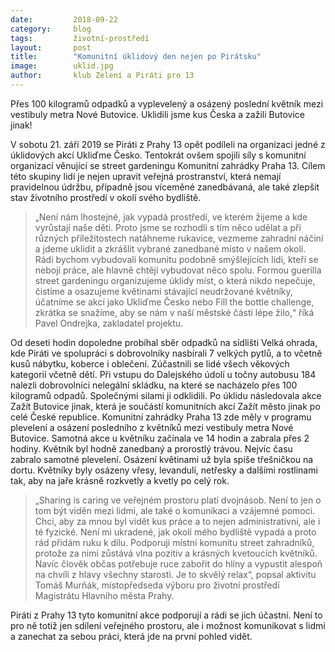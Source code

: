 ```yaml
---
date:         2018-09-22
category:     blog
tags:         životní-prostředí
layout:       post
title:        "Komunitní úklidový den nejen po Pirátsku"
image:        uklid.jpg
author:       klub Zelení a Piráti pro 13
---
```


Přes 100 kilogramů odpadků a vyplevelený a osázený poslední květník mezi vestibuly metra Nové Butovice. Uklidili jsme kus Česka a zažili Butovice jinak!

V sobotu 21. září 2019 se Piráti z Prahy 13 opět podíleli na organizaci jedné z úklidových akcí Ukliďme Česko. Tentokrát ovšem spojili síly s komunitní organizací věnující se street gardeningu Komunitní zahrádky Praha 13. Cílem této skupiny lidí je nejen upravit veřejná prostranství, která nemají pravidelnou údržbu, případně jsou víceměné zanedbávaná, ale také zlepšit stav životního prostředí v okolí svého bydliště. 

> „Není nám lhostejné, jak vypadá prostředí, ve kterém žijeme a kde vyrůstají naše děti. Proto jsme se rozhodli s tím něco udělat a při různých příležitostech natáhneme rukavice, vezmeme zahradní náčiní a jdeme uklidit a zkrášlit vybrané zanedbané místo v našem okolí. Rádi bychom vybudovali komunitu podobně smýšlejících lidi, kteří se nebojí práce, ale hlavně chtějí vybudovat něco spolu. Formou guerilla street gardeningu organizujeme úklidy míst, o která nikdo nepečuje, čistíme a osazujeme květinami stávající neudržované květníky, účatníme se akcí jako Ukliďme Česko nebo Fill the bottle challenge, zkrátka se snažíme, aby se nám v naší městské části lépe žilo,“ říká Pavel Ondrejka, zakladatel projektu. 

Od deseti hodin dopoledne probíhal sběr odpadků na sídlišti Velká ohrada, kde Piráti ve spolupráci s dobrovolníky nasbírali 7 velkých pytlů, a to včetně kusů nábytku, koberce i oblečení. Zúčastnili se lidé všech věkových kategorií včetně dětí. Při vstupu do Dalejského údolí u točny autobusu 184 nalezli dobrovolníci nelegální skládku, na které se nacházelo přes 100 kilogramů odpadů. Společnými silami ji odklidili. Po úklidu následovala akce Zažít Butovice jinak, která je součástí komunitních akcí Zažít město jinak po celé České republice. Komunitní zahrádky Praha 13 zde měly v programu plevelení a osázení posledního z květníků mezi vestibuly metra Nové Butovice. Samotná akce u květníku začínala ve 14 hodin a zabrala přes 2 hodiny. Květník byl hodně zanedbaný a prorostlý trávou. Nejvíc času zabralo samotné plevelení. Osázení květinami už byla spíše třešničkou na dortu. Květníky byly osázeny vřesy, levandulí, netřesky a dalšími rostlinami tak, aby na jaře krásně rozkvetly a kvetly po celý rok. 

> „Sharing is caring ve veřejném prostoru platí dvojnásob. Není to jen o tom být viděn mezi lidmi, ale také o komunikaci a vzájemné pomoci. Chci, aby za mnou byl vidět kus práce a to nejen administrativní, ale i té fyzické. Není mi ukradené, jak okolí mého bydliště vypadá a proto rád přidám ruku k dílu. Podporuji místní komunitu street zahradníků, protože za nimi zůstává vlna pozitiv a krásných kvetoucích květníků. Navíc člověk občas potřebuje ruce zabořit do hlíny a vypustit alespoň na chvíli z hlavy všechny starosti. Je to skvělý relax“, popsal aktivitu Tomáš Murňák, místopředseda výboru pro životní prostředí Magistrátu Hlavního města Prahy. 

Piráti z Prahy 13 tyto komunitní akce podporují a rádi se jich účastní. Není to pro ně totiž jen sdílení veřejného prostoru, ale i možnost komunikovat s lidmi a zanechat za sebou práci, která jde na první pohled vidět.
